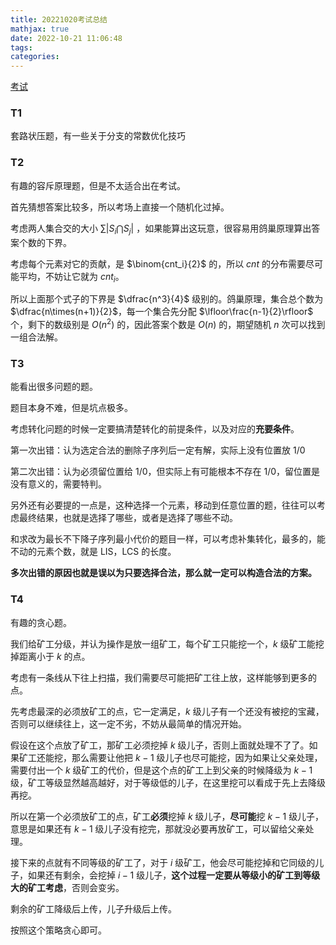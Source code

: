 ```yaml
---
title: 20221020考试总结
mathjax: true
date: 2022-10-21 11:06:48
tags:
categories:
---
```


[考试](https://local.cwoi.com.cn:8443/contest/C0139)

### T1

套路状压题，有一些关于分支的常数优化技巧

### T2

有趣的容斥原理题，但是不太适合出在考试。

首先猜想答案比较多，所以考场上直接一个随机化过掉。

考虑两人集合交的大小 $\sum|S_i\bigcap S_j|$ ，如果能算出这玩意，很容易用鸽巢原理算出答案个数的下界。

考虑每个元素对它的贡献，是 $\binom{cnt_i}{2}$ 的，所以 $cnt$ 的分布需要尽可能平均，不妨让它就为 $cnt_i$。

所以上面那个式子的下界是 $\dfrac{n^3}{4}$ 级别的。鸽巢原理，集合总个数为 $\dfrac{n\times(n+1)}{2}$，每一个集合先分配 $\lfloor\frac{n-1}{2}\rfloor$ 个，剩下的数级别是 $O(n^2)$ 的，因此答案个数是 $O(n)$ 的，期望随机 $n$ 次可以找到一组合法解。

### T3

能看出很多问题的题。

题目本身不难，但是坑点极多。

考虑转化问题的时候一定要搞清楚转化的前提条件，以及对应的**充要条件**。

第一次出错：认为选定合法的删除子序列后一定有解，实际上没有位置放 $1/0$

第二次出错：认为必须留位置给 $1/0$，但实际上有可能根本不存在 $1/0$，留位置是没有意义的，需要特判。

另外还有必要提的一点是，这种选择一个元素，移动到任意位置的题，往往可以考虑最终结果，也就是选择了哪些，或者是选择了哪些不动。

和求改为最长不下降子序列最小代价的题目一样，可以考虑补集转化，最多的，能不动的元素个数，就是 LIS，LCS 的长度。

**多次出错的原因也就是误以为只要选择合法，那么就一定可以构造合法的方案。**

### T4

有趣的贪心题。

我们给矿工分级，并认为操作是放一组矿工，每个矿工只能挖一个，$k$ 级矿工能挖掉距离小于 $k$ 的点。

考虑有一条线从下往上扫描，我们需要尽可能把矿工往上放，这样能够到更多的点。

先考虑最深的必须放矿工的点，它一定满足，$k$ 级儿子有一个还没有被挖的宝藏，否则可以继续往上，这一定不劣，不妨从最简单的情况开始。

假设在这个点放了矿工，那矿工必须挖掉 $k$ 级儿子，否则上面就处理不了了。如果矿工还能挖，那么需要让他把 $k-1$ 级儿子也尽可能挖，因为如果让父亲处理，需要付出一个 $k$ 级矿工的代价，但是这个点的矿工上到父亲的时候降级为 $k-1$ 级，矿工等级显然越高越好，对于等级低的儿子，在这里挖可以看成于先上去降级再挖。

所以在第一个必须放矿工的点，矿工**必须**挖掉 $k$ 级儿子，**尽可能**挖 $k-1$ 级儿子，意思是如果还有 $k-1$ 级儿子没有挖完，那就没必要再放矿工，可以留给父亲处理。

接下来的点就有不同等级的矿工了，对于 $i$ 级矿工，他会尽可能挖掉和它同级的儿子，如果还有剩余，会挖掉 $i-1$ 级儿子，**这个过程一定要从等级小的矿工到等级大的矿工考虑**，否则会变劣。

剩余的矿工降级后上传，儿子升级后上传。  

 按照这个策略贪心即可。
